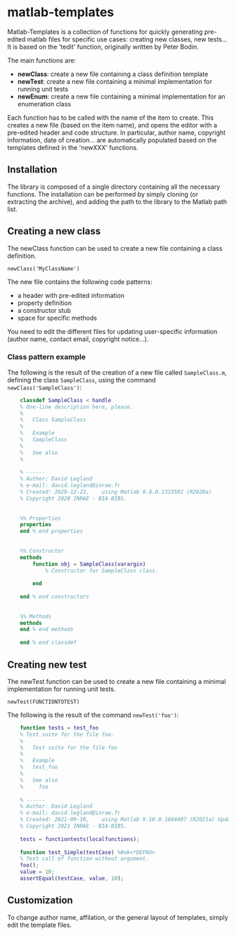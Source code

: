 # matlab-templates

Matlab-Templates is a collection of functions for quickly generating pre-edited matlab files 
for specific use cases: creating new classes, new tests...
It is based on the 'tedit' function, originally written by Peter Bodin.

The main functions are:

* **newClass**: create a new file containing a class definition template
* **newTest**: create a new file containing a minimal implementation for running unit tests
* **newEnum**: create a new file containing a minimal implementation for an enumeration class

Each function has to be called with the name of the item to create. 
This creates a new file (based on the item name), and opens the editor 
with a pre-edited header and code structure.
In particular, author name, copyright information, date of creation... are automatically populated
based on the templates defined in the 'newXXX' functions.

## Installation

The library is composed of a single directory containing all the necessary functions. 
The installation can be performed by simply cloning (or extracting the archive), 
and adding the path to the library to the Matlab path list.

## Creating a new class

The newClass function can be used to create a new file containing a class definition.

    newClass('MyClassName') 

The new file contains the following code patterns:

* a header with pre-edited information
* property definition
* a constructor stub
* space for specific methods

You need to edit the different files for updating user-specific information (author name, contact email, copyright notice...). 

### Class pattern example

The following is the result of the creation of a new file called `SampleClass.m`, defining the class `SampleClass`, using the command  `newClass('SampleClass')`:

```matlab
    classdef SampleClass < handle
    % One-line description here, please.
    %
    %   Class SampleClass
    %
    %   Example
    %   SampleClass
    %
    %   See also
    %
    
    % ------
    % Author: David Legland
    % e-mail: david.legland@inrae.fr
    % Created: 2020-12-23,    using Matlab 9.8.0.1323502 (R2020a)
    % Copyright 2020 INRAE - BIA-BIBS.
   
   
    %% Properties
    properties
    end % end properties
    
    
    %% Constructor
    methods
        function obj = SampleClass(varargin)
            % Constructor for SampleClass class.
    
        end
    
    end % end constructors
    
    
    %% Methods
    methods
    end % end methods
    
    end % end classdef
```


## Creating new test

The newTest function can be used to create a new file containing a minimal implementation for running unit tests.

    newTest(FUNCTIONTOTEST) 

The following is the result of the command `newTest('foo')`:

```matlab
    function tests = test_foo
    % Test suite for the file foo.
    %
    %   Test suite for the file foo
    %
    %   Example
    %   test_foo
    %
    %   See also
    %     foo
    
    % ------
    % Author: David Legland
    % e-mail: david.legland@inrae.fr
    % Created: 2021-09-10,    using Matlab 9.10.0.1684407 (R2021a) Update 3
    % Copyright 2021 INRAE - BIA-BIBS.
    
    tests = functiontests(localfunctions);
    
    function test_Simple(testCase) %#ok<*DEFNU>
    % Test call of function without argument.
    foo();
    value = 10;
    assertEqual(testCase, value, 10);
```

## Customization

To change author name, affilation, or the general layout of templates, simply edit the template files.
